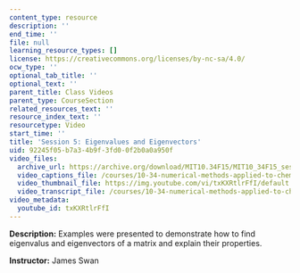 ```yaml
---
content_type: resource
description: ''
end_time: ''
file: null
learning_resource_types: []
license: https://creativecommons.org/licenses/by-nc-sa/4.0/
ocw_type: ''
optional_tab_title: ''
optional_text: ''
parent_title: Class Videos
parent_type: CourseSection
related_resources_text: ''
resource_index_text: ''
resourcetype: Video
start_time: ''
title: 'Session 5: Eigenvalues and Eigenvectors'
uid: 92245f05-b7a3-4b9f-3fd0-0f2b0a0a950f
video_files:
  archive_url: https://archive.org/download/MIT10.34F15/MIT10_34F15_ses05_300k.mp4
  video_captions_file: /courses/10-34-numerical-methods-applied-to-chemical-engineering-fall-2015/6838e23b62eb52f39a409301e4fd5a34_txKXRtlrFfI.vtt
  video_thumbnail_file: https://img.youtube.com/vi/txKXRtlrFfI/default.jpg
  video_transcript_file: /courses/10-34-numerical-methods-applied-to-chemical-engineering-fall-2015/a3a66b7e9154e9f4de4095680e33ecf2_txKXRtlrFfI.pdf
video_metadata:
  youtube_id: txKXRtlrFfI
---
```


**Description:** Examples were presented to demonstrate how to find eigenvalus and eigenvectors of a matrix and explain their properties.

**Instructor:** James Swan

